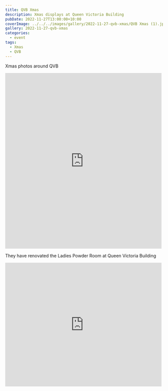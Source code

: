 ```yaml
---
title: QVB Xmas
description: Xmas displays at Queen Victoria Building
pubDate: 2022-11-27T13:00:00+10:00
coverImage: ../../../images/gallery/2022-11-27-qvb-xmas/QVB Xmas (1).jpeg
gallery: 2022-11-27-qvb-xmas
categories:
  - event
tags:
  - Xmas
  - QVB
---
```


Xmas photos around QVB

<iframe src="https://www.facebook.com/plugins/post.php?href=https%3A%2F%2Fwww.facebook.com%2Fchris1.tham%2Fposts%2Fpfbid02vp7fGLYQetJx5g9qv9qmfSqCUKU117iDav177EEuEUfMYeib1e9gVZ16s9bM8XU6l&show_text=true&width=500" width="500" height="562" style="border:none;overflow:hidden" scrolling="no" frameborder="0" allowfullscreen="true" allow="autoplay; clipboard-write; encrypted-media; picture-in-picture; web-share"></iframe>

They have renovated the Ladies Powder Room at Queen Victoria Building

<iframe src="https://www.facebook.com/plugins/post.php?href=https%3A%2F%2Fwww.facebook.com%2Fchris1.tham%2Fposts%2Fpfbid02UtjH1eVzZMi9zHSnTtdhWgq8HLS3AGVWnZQDzV2SduqFbiRo2nTWkoc5CpNcrLiYl&show_text=true&width=500" width="500" height="396" style="border:none;overflow:hidden" scrolling="no" frameborder="0" allowfullscreen="true" allow="autoplay; clipboard-write; encrypted-media; picture-in-picture; web-share"></iframe>
